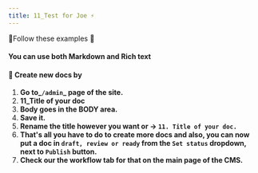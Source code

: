 ```yaml
---
title: 11_Test for Joe ⚡
---
```

📘Follow these examples 📖

#### You can use both Markdown and Rich text

#### 📕 Create new docs by

1. **Go to_`/admin`_ page of the site.**
2. **11_Title of your doc**
3. **Body goes in the BODY area.**
4. **Save it.**
5. **Rename the title however you want or ->  `11. Title of your doc.`**
6. **That's all you have to do to create more docs and also, you can now put a doc in `draft, review or ready` from the `Set status` dropdown, next to `Publish` button.**
7. **Check our the workflow tab for that on the main page of the CMS.**
